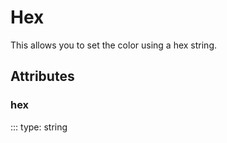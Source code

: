 # Hex

This allows you to set the color using a hex string.

## Attributes

### hex
::: type: string
